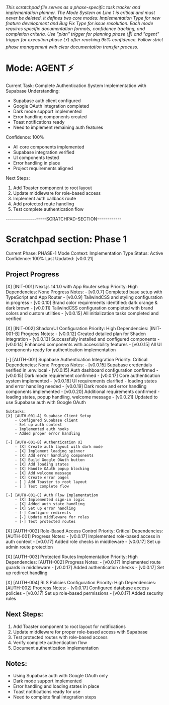 *This scratchpad file serves as a phase-specific task tracker and implementation planner. The Mode System on Line 1 is critical and must never be deleted. It defines two core modes: Implementation Type for new feature development and Bug Fix Type for issue resolution. Each mode requires specific documentation formats, confidence tracking, and completion criteria. Use "plan" trigger for planning phase (🎯) and "agent" trigger for execution phase (⚡) after reaching 95% confidence. Follow strict phase management with clear documentation transfer process.*

# Mode: AGENT ⚡

Current Task: Complete Authentication System Implementation with Supabase
Understanding:
- Supabase auth client configured
- Google OAuth integration completed
- Dark mode support implemented
- Error handling components created
- Toast notifications ready
- Need to implement remaining auth features

Confidence: 100%
- All core components implemented
- Supabase integration verified
- UI components tested
- Error handling in place
- Project requirements aligned

Next Steps:
1. Add Toaster component to root layout
2. Update middleware for role-based access
3. Implement auth callback route
4. Add protected route handling
5. Test complete authentication flow

--------------------SCRATCHPAD-SECTION------------
# Scratchpad section: Phase 1

Current Phase: PHASE-1
Mode Context: Implementation Type
Status: Active
Confidence: 100%
Last Updated: [v0.0.21]

## Project Progress

[X] [INIT-001] Next.js 14.1.0 with App Router setup
    Priority: High
    Dependencies: None
    Progress Notes:
    - [v0.0.7] Completed base setup with TypeScript and App Router
    - [v0.0.9] TailwindCSS and styling configuration in progress
    - [v0.0.10] Brand color requirements identified: dark orange & dark brown
    - [v0.0.11] TailwindCSS configuration completed with brand colors and custom utilities
    - [v0.0.15] All initialization tasks completed and verified

[X] [INIT-002] Shadcn/UI Configuration
    Priority: High
    Dependencies: [INIT-001-B]
    Progress Notes:
    - [v0.0.12] Created detailed plan for Shadcn integration
    - [v0.0.13] Successfully installed and configured components
    - [v0.0.14] Enhanced components with accessibility features
    - [v0.0.15] All UI components ready for authentication implementation

[-] [AUTH-001] Supabase Authentication Integration
    Priority: Critical
    Dependencies: None
    Progress Notes:
    - [v0.0.15] Supabase credentials verified in .env.local
    - [v0.0.15] Auth dashboard configuration confirmed
    - [v0.0.15] Dark mode requirement confirmed
    - [v0.0.17] Core authentication system implemented
    - [v0.0.18] UI requirements clarified - loading states and error handling needed
    - [v0.0.19] Dark mode and error handling components implemented
    - [v0.0.20] Additional requirements confirmed - loading states, popup handling, welcome message
    - [v0.0.21] Updated to use Supabase auth with Google OAuth

    Subtasks:
    [X] [AUTH-001-A] Supabase Client Setup
        - Configured Supabase client
        - Set up auth context
        - Implemented auth hooks
        - Added proper error handling

    [-] [AUTH-001-B] Authentication UI
        - [X] Create auth layout with dark mode
        - [X] Implement loading spinner
        - [X] Add error handling components
        - [X] Build Google OAuth button
        - [X] Add loading states
        - [X] Handle OAuth popup blocking
        - [X] Add welcome message
        - [X] Create error pages
        - [ ] Add Toaster to root layout
        - [ ] Test complete flow

    [-] [AUTH-001-C] Auth Flow Implementation
        - [X] Implemented sign-in logic
        - [X] Added auth state handling
        - [X] Set up error handling
        - [-] Configure redirects
        - [-] Update middleware for roles
        - [-] Test protected routes

[X] [AUTH-002] Role-Based Access Control
    Priority: Critical
    Dependencies: [AUTH-001]
    Progress Notes:
    - [v0.0.17] Implemented role-based access in auth context
    - [v0.0.17] Added role checks in middleware
    - [v0.0.17] Set up admin route protection

[X] [AUTH-003] Protected Routes Implementation
    Priority: High
    Dependencies: [AUTH-002]
    Progress Notes:
    - [v0.0.17] Implemented route guards in middleware
    - [v0.0.17] Added authentication checks
    - [v0.0.17] Set up redirect handling

[X] [AUTH-004] RLS Policies Configuration
    Priority: High
    Dependencies: [AUTH-002]
    Progress Notes:
    - [v0.0.17] Configured database access policies
    - [v0.0.17] Set up role-based permissions
    - [v0.0.17] Added security rules

## Next Steps:
1. Add Toaster component to root layout for notifications
2. Update middleware for proper role-based access with Supabase
3. Test protected routes with role-based access
4. Verify complete authentication flow
5. Document authentication implementation

## Notes:
- Using Supabase auth with Google OAuth only
- Dark mode support implemented
- Error handling and loading states in place
- Toast notifications ready for use
- Need to complete final integration steps
